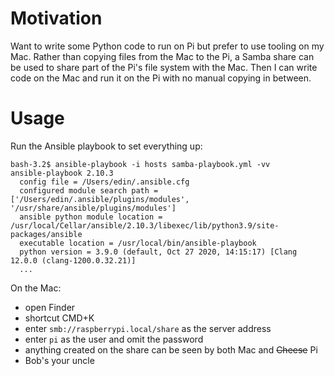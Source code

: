 # Motivation

Want to write some Python code to run on Pi but prefer to use tooling on my Mac.
Rather than copying files from the Mac to the Pi, a Samba share can be used to share part of the Pi's file system with the Mac.
Then I can write code on the Mac and run it on the Pi with no manual copying in between.
  
# Usage

Run the Ansible playbook to set everything up:  
```shell script  
bash-3.2$ ansible-playbook -i hosts samba-playbook.yml -vv
ansible-playbook 2.10.3
  config file = /Users/edin/.ansible.cfg
  configured module search path = ['/Users/edin/.ansible/plugins/modules', '/usr/share/ansible/plugins/modules']
  ansible python module location = /usr/local/Cellar/ansible/2.10.3/libexec/lib/python3.9/site-packages/ansible
  executable location = /usr/local/bin/ansible-playbook
  python version = 3.9.0 (default, Oct 27 2020, 14:15:17) [Clang 12.0.0 (clang-1200.0.32.21)]
  ...
```

On the Mac:
- open Finder
- shortcut CMD+K
- enter `smb://raspberrypi.local/share` as the server address
- enter `pi` as the user and omit the password
- anything created on the share can be seen by both Mac and ~~Cheese~~ Pi
- Bob's your uncle
